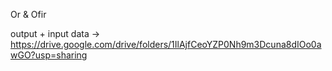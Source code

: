 Or & Ofir

output + input data -> https://drive.google.com/drive/folders/1IlAjfCeoYZP0Nh9m3Dcuna8dIOo0awGO?usp=sharing
